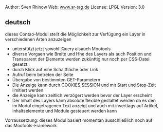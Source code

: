 Author: Sven Rhinow
Web: www.sr-tag.de
License: LPGL
Version: 3.0

deutsch
--------------------------------------
dieses Contao-Modul stellt die Möglichkeit zur Verfügung ein Layer in verschiedenen Arten anzuzeigen

- unterstützt jetzt sowohl jQuery alsauch Mootools
- diverse Vorgaen wie Breite und Hhe des Layers als auch Position und Transparent der Elemente werden zukünftig nur noch per CSS-Datei gesetzt.
- durch Klick auf eine Schaltfläche oder Link
- Aufruf beim betreten der Seite
- Übergabe von bestimmten GET-Parametern
- Die Anzeige kann durch COOKIES,SESSION und mit Start und Stop-Zeit limitiert werden
- die Anzeige kann zeitlich verzögert werden bevor der Layer erscheint
- Der Inhalt des Layers kann absolute flexible gestaltet werden da es den im Modul eingetragenen Text anzeigt und auch mit inserttags auf Artikel, Inhaltselemente und Module gesteuert werden kann

Vorraussetzung: dieses Modul basiert momentan ausschließlich noch auf das Mootools-Framework
